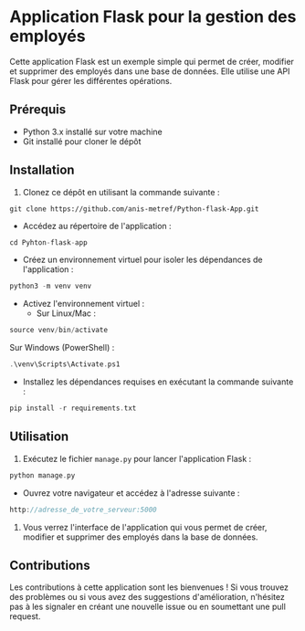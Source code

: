 # Application Flask pour la gestion des employés

Cette application Flask est un exemple simple qui permet de créer, modifier et supprimer des employés dans une base de données. Elle utilise une API Flask pour gérer les différentes opérations.

## Prérequis

-   Python 3.x installé sur votre machine
-   Git installé pour cloner le dépôt

## Installation

1.  Clonez ce dépôt en utilisant la commande suivante :
    
    
    

```
git clone https://github.com/anis-metref/Python-flask-App.git

```

-   Accédez au répertoire de l'application :
    
    
    

```cpp
cd Pyhton-flask-app

```

-   Créez un environnement virtuel pour isoler les dépendances de l'application :
    
    
    

```cpp
python3 -m venv venv

```

-   Activez l'environnement virtuel :
    -   Sur Linux/Mac :
        
        
        

```cpp
source venv/bin/activate

```

Sur Windows (PowerShell) :



```cpp
.\venv\Scripts\Activate.ps1

```

-   Installez les dépendances requises en exécutant la commande suivante :
    
    
    

```cpp
pip install -r requirements.txt

```

## Utilisation

1.  Exécutez le fichier `manage.py` pour lancer l'application Flask :
    
    
    

```cpp
python manage.py

```

-   Ouvrez votre navigateur et accédez à l'adresse suivante :
    
    
    

```cpp
http://adresse_de_votre_serveur:5000

```

1.  Vous verrez l'interface de l'application qui vous permet de créer, modifier et supprimer des employés dans la base de données.

## Contributions

Les contributions à cette application sont les bienvenues ! Si vous trouvez des problèmes ou si vous avez des suggestions d'amélioration, n'hésitez pas à les signaler en créant une nouvelle issue ou en soumettant une pull request.
